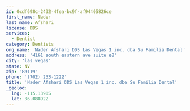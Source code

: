 ```yaml
---
id: 0cdf698c-2432-4fea-bc9f-af94405826ce
first_name: Nader
last_name: Afshari
license: DDS
services:
  - Dentist
category: Dentists
org_name: 'Nader Afshari DDS Las Vegas 1 inc. dba Su Familia Dental'
address: '4161 south eastern ave suite e8'
city: 'las vegas'
state: NV
zip: '89119'
phone: '(702) 233-1222'
title: 'Nader Afshari DDS Las Vegas 1 inc. dba Su Familia Dental'
_geoloc:
  lng: -115.13905
  lat: 36.088922
---
```

